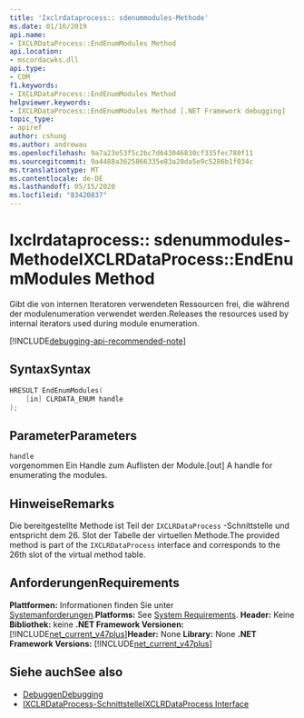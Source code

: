 ```yaml
---
title: 'Ixclrdataprocess:: sdenummodules-Methode'
ms.date: 01/16/2019
api.name:
- IXCLRDataProcess::EndEnumModules Method
api.location:
- mscordacwks.dll
api.type:
- COM
f1.keywords:
- IXCLRDataProcess::EndEnumModules Method
helpviewer.keywords:
- IXCLRDataProcess::EndEnumModules Method [.NET Framework debugging]
topic_type:
- apiref
author: cshung
ms.author: andrewau
ms.openlocfilehash: 9a7a23e53f5c2bc7d643046830cf335fec780f11
ms.sourcegitcommit: 9a4488a3625866335e83a20da5e9c5286b1f034c
ms.translationtype: MT
ms.contentlocale: de-DE
ms.lasthandoff: 05/15/2020
ms.locfileid: "83420837"
---
```

# <a name="ixclrdataprocessendenummodules-method"></a><span data-ttu-id="67d65-102">Ixclrdataprocess:: sdenummodules-Methode</span><span class="sxs-lookup"><span data-stu-id="67d65-102">IXCLRDataProcess::EndEnumModules Method</span></span>

<span data-ttu-id="67d65-103">Gibt die von internen Iteratoren verwendeten Ressourcen frei, die während der modulenumeration verwendet werden.</span><span class="sxs-lookup"><span data-stu-id="67d65-103">Releases the resources used by internal iterators used during module enumeration.</span></span>

[!INCLUDE[debugging-api-recommended-note](../../../../includes/debugging-api-recommended-note.md)]

## <a name="syntax"></a><span data-ttu-id="67d65-104">Syntax</span><span class="sxs-lookup"><span data-stu-id="67d65-104">Syntax</span></span>

```cpp
HRESULT EndEnumModules(
    [in] CLRDATA_ENUM handle
);
```

## <a name="parameters"></a><span data-ttu-id="67d65-105">Parameter</span><span class="sxs-lookup"><span data-stu-id="67d65-105">Parameters</span></span>

`handle`\
<span data-ttu-id="67d65-106">vorgenommen Ein Handle zum Auflisten der Module.</span><span class="sxs-lookup"><span data-stu-id="67d65-106">[out] A handle for enumerating the modules.</span></span>

## <a name="remarks"></a><span data-ttu-id="67d65-107">Hinweise</span><span class="sxs-lookup"><span data-stu-id="67d65-107">Remarks</span></span>

<span data-ttu-id="67d65-108">Die bereitgestellte Methode ist Teil der `IXCLRDataProcess` -Schnittstelle und entspricht dem 26. Slot der Tabelle der virtuellen Methode.</span><span class="sxs-lookup"><span data-stu-id="67d65-108">The provided method is part of the `IXCLRDataProcess` interface and corresponds to the 26th slot of the virtual method table.</span></span>

## <a name="requirements"></a><span data-ttu-id="67d65-109">Anforderungen</span><span class="sxs-lookup"><span data-stu-id="67d65-109">Requirements</span></span>

<span data-ttu-id="67d65-110">**Plattformen:** Informationen finden Sie unter [Systemanforderungen](../../get-started/system-requirements.md).</span><span class="sxs-lookup"><span data-stu-id="67d65-110">**Platforms:** See [System Requirements](../../get-started/system-requirements.md).</span></span>
<span data-ttu-id="67d65-111">**Header:** Keine **Bibliothek:** keine **.NET Framework Versionen:**[!INCLUDE[net_current_v47plus](../../../../includes/net-current-v47plus.md)]</span><span class="sxs-lookup"><span data-stu-id="67d65-111">**Header:** None **Library:** None **.NET Framework Versions:** [!INCLUDE[net_current_v47plus](../../../../includes/net-current-v47plus.md)]</span></span>

## <a name="see-also"></a><span data-ttu-id="67d65-112">Siehe auch</span><span class="sxs-lookup"><span data-stu-id="67d65-112">See also</span></span>

- [<span data-ttu-id="67d65-113">Debuggen</span><span class="sxs-lookup"><span data-stu-id="67d65-113">Debugging</span></span>](index.md)
- [<span data-ttu-id="67d65-114">IXCLRDataProcess-Schnittstelle</span><span class="sxs-lookup"><span data-stu-id="67d65-114">IXCLRDataProcess Interface</span></span>](ixclrdataprocess-interface.md)
